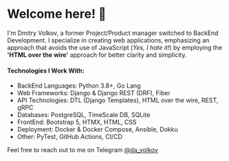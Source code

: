 # Welcome here! 👋

I'm Dmitry Volkov, a former Project/Product manager switched to BackEnd Development. I specialize in creating web applications, emphasizing an approach that avoids the use of JavaScript (_Yes, I hate it!_) by employing the __'HTML over the wire'__ approach for better clarity and simplicity.


#### Technologies I Work With:

- BackEnd Languages: Python 3.8+, Go Lang
- Web Frameworks: Django & Django REST (DRF), Fiber
- API Technologies: DTL (Django Templates), HTML over the wire, REST, gRPC
- Databases: PostgreSQL, TimeScale DB, SQLite
- FrontEnd: Bootstrap 5, HTMX, HTML, CSS
- Deployment: Docker & Docker Compose, Ansible, Dokku
- Other: PyTest, GitHub Actions, CI/CD


Feel free to reach out to me on Telegram [@da_volkov](https://t.me/da_volkov)
